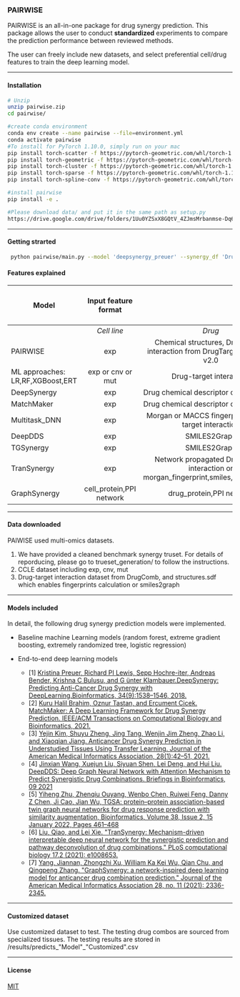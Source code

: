 ### PAIRWISE

PAIRWISE is an all-in-one package for drug synergy prediction. This package allows the user to conduct **standardized** experiments to compare the prediction performance between reviewed methods.  

The user can freely include new datasets, and select preferential cell/drug features to train the deep learning model.
****

#### Installation

```bash
# Unzip 
unzip pairwise.zip
cd pairwise/

#create conda environment
conda env create --name pairwise --file=environment.yml
conda activate pairwise
#To install for PyTorch 1.10.0, simply run on your mac
pip install torch-scatter -f https://pytorch-geometric.com/whl/torch-1.10.0+${cpu}.html
pip install torch-geometric -f https://pytorch-geometric.com/whl/torch-1.10.0+${cpu}.html
pip install torch-cluster -f https://pytorch-geometric.com/whl/torch-1.10.0+${cpu}.html 
pip install torch-sparse -f https://pytorch-geometric.com/whl/torch-1.10.0+${cpu}.html 
pip install torch-spline-conv -f https://pytorch-geometric.com/whl/torch-1.10.0+${cpu}.html

#install pairwise
pip install -e .

#Please download data/ and put it in the same path as setup.py
https://drive.google.com/drive/folders/1Uu0YZSxX8GQtV_4ZJmsMrbanmse-Dq6n?usp=sharing

```
****

#### Getting strarted

```bash
 python pairwise/main.py --model 'deepsynergy_preuer' --synergy_df 'DrugComb' --train_test_mode train
```

#### Features explained
| Model                            |   Input feature format   |                                                                                      | Feature encoders |                                  | Features concatenated   ||Drug1 and drug2 summed  |
|----------------------------------|:------------------------:|:------------------------------------------------------------------------------------:|:----------------:|:--------------------------------:|:----------------:|:----:|:----------------:|
|                                  |       *Cell line*        |                                        *Drug*                                        |   *Cell line*    |              *Drug*              |     *Cell line*   |       *Drug*               |      
| PAIRWISE                         |           exp            |       Chemical structures, Drug-target interaction from DrugTargetCommons v2.0       |   Autoencoders   | Pretrained foundation model, DNN | | | False |
| ML approaches: LR,RF,XGBoost,ERT |    exp or cnv or mut     |                               Drug-target interaction                                |                  |                                  |         |       |  True|        
| DeepSynergy                      |           exp            |                       Drug chemical descriptor or fingerprints                       |       DNN        |               DNN                |      |      |   True   |
| MatchMaker                       |           exp            |                       Drug chemical descriptor or fingerprints                       |       DNN        |               DNN                |      |      |   False    |
| Multitask_DNN                    |           exp            |                Morgan or MACCS fingerprints, Drug-target interaction                 |       DNN        |               DNN                |  | False| False |
| DeepDDS                          |           exp            |                                     SMILES2Graph                                     |       MLP        |               GCN                | | | False |
| TGSynergy                        |           exp            |                                     SMILES2Graph                                     |       GCN        |               GCN                | | | False |
| TranSynergy                      |           exp            | Network propagated Drug-target interaction or morgan_fingerprint,smiles,smiles2graph |   Transformer    |       GCN(RWR)+Transformer       | | | False |
| GraphSynergy                     | cell_protein,PPI network |                               drug_protein,PPI network                               |       GCN        |               GCN                | | | False |


****
#### Data downloaded
PAIWISE used multi-omics datasets. 
1. We have provided a cleaned benchmark synergy truset. For details of reporducing, please go to trueset_generation/ to follow the instructions.
2. CCLE dataset including exp, cnv, mut
3. Drug-target interaction dataset from DrugComb, and structures.sdf which  enables fingerprints calculation or smiles2graph
****

#### Models included
In detail, the following drug synergy prediction models were implemented.
- Baseline machine Learning models (random forest, extreme gradient boosting, extremely randomized tree, logistic regression)

- End-to-end deep learning models
    - [1] [Kristina Preuer, Richard PI Lewis, Sepp Hochre-iter, Andreas Bender, Krishna C Bulusu, and G ̈unter Klambauer.DeepSynergy: Predicting Anti-Cancer Drug Synergy with DeepLearning.Bioinformatics, 34(9):1538–1546, 2018.](https://academic.oup.com/bioinformatics/article/34/9/1538/4747884?login=false)
    - [2] [Kuru Halil Brahim, Oznur Tastan, and Ercument Cicek. MatchMaker: A Deep Learning Framework for Drug Synergy Prediction. IEEE/ACM Transactions on Computational Biology and Bioinformatics, 2021.](https://ieeexplore-ieee-org.proxy.library.cornell.edu/document/9447196/)
    - [3] [Yejin Kim, Shuyu Zheng, Jing Tang, Wenjin Jim Zheng, Zhao Li, and Xiaoqian Jiang. Anticancer Drug Synergy Prediction in Understudied Tissues Using Transfer Learning. Journal of the American Medical Informatics Association, 28(1):42–51, 2021.](https://academic.oup.com/jamia/article/28/1/42/5920819?login=true)
    - [4] [Jinxian Wang, Xuejun Liu, Siyuan Shen, Lei Deng, and Hui Liu. DeepDDS: Deep Graph Neural Network with Attention Mechanism to Predict Synergistic Drug Combinations. Briefings in Bioinformatics, 09 2021](https://academic.oup.com/bib/article/23/1/bbab390/6375262)
    - [5] [Yiheng Zhu, Zhenqiu Ouyang, Wenbo Chen, Ruiwei Feng, Danny Z Chen, Ji Cao, Jian Wu, TGSA: protein–protein association-based twin graph neural networks for drug response prediction with similarity augmentation, Bioinformatics, Volume 38, Issue 2, 15 January 2022, Pages 461–468](https://academic.oup.com/bioinformatics/article-abstract/38/2/461/6374919?redirectedFrom=fulltext)
    - [6] [Liu, Qiao, and Lei Xie. "TranSynergy: Mechanism-driven interpretable deep neural network for the synergistic prediction and pathway deconvolution of drug combinations." PLoS computational biology 17.2 (2021): e1008653.](https://journals.plos.org/ploscompbiol/article?id=10.1371/journal.pcbi.1008653&ref=https://githubhelp.com)
    - [7] [Yang, Jiannan, Zhongzhi Xu, William Ka Kei Wu, Qian Chu, and Qingpeng Zhang. "GraphSynergy: a network-inspired deep learning model for anticancer drug combination prediction." Journal of the American Medical Informatics Association 28, no. 11 (2021): 2336-2345.](https://academic.oup.com/jamia/article/28/11/2336/6362567)
****

#### Customized dataset
Use customized dataset to test. The testing drug combos are sourced from specialized tissues. The testing results are stored in /results/predicts_"Model"_"Customized".csv
****

#### License
[MIT](https://choosealicense.com/licenses/mit/)
